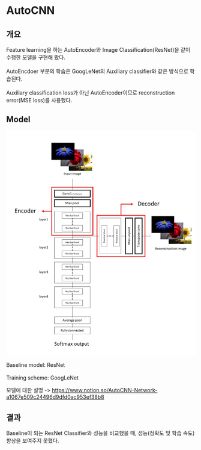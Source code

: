 # AutoCNN

## 개요
Feature learning을 하는 AutoEncoder와 Image Classification(ResNet)을 같이 수행한 모델을 구현해 봤다.  
<br>
AutoEncdoer 부분의 학습은 GoogLeNet의 Auxiliary classifier와 같은 방식으로 학습된다.  
<br>
Auxiliary classification loss가 아닌 AutoEncoder이므로 reconstruction error(MSE loss)를 사용했다.

## Model
<p align="center"><img src="model_image.JPG" width=700 heigth=700></p>

Baseline model: ResNet  
<br>
Training scheme: GoogLeNet

모델에 대한 설명 -> https://www.notion.so/AutoCNN-Network-a1067e509c24496d9dfd0ac953ef38b8

## 결과
Baseline이 되는 ResNet Classifier와 성능을 비교했을 때, 성능(정확도 및 학습 속도) 향상을 보여주지 못했다.  
